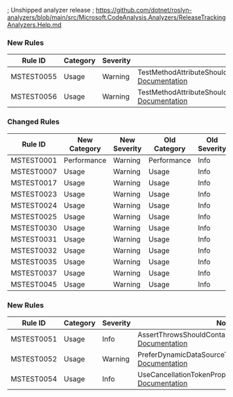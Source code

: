 ; Unshipped analyzer release
; https://github.com/dotnet/roslyn-analyzers/blob/main/src/Microsoft.CodeAnalysis.Analyzers/ReleaseTrackingAnalyzers.Help.md
### New Rules

Rule ID | Category | Severity | Notes
--------|----------|----------|-------
MSTEST0055 | Usage | Warning | TestMethodAttributeShouldNotHaveStringArgumentAnalyzer, [Documentation](https://learn.microsoft.com/dotnet/core/testing/mstest-analyzers/mstest0055)
MSTEST0056 | Usage | Warning | TestMethodAttributeShouldPropagateSourceInformationAnalyzer, [Documentation](https://learn.microsoft.com/dotnet/core/testing/mstest-analyzers/mstest0056)

### Changed Rules

Rule ID | New Category | New Severity | Old Category | Old Severity | Notes
--------|--------------|--------------|--------------|--------------|-------
MSTEST0001 | Performance | Warning | Performance | Info | UseParallelizeAttributeAnalyzer
MSTEST0007 | Usage | Warning | Usage | Info | UseAttributeOnTestMethodAnalyzer
MSTEST0017 | Usage | Warning | Usage | Info | AssertionArgsShouldBePassedInCorrectOrderAnalyzer
MSTEST0023 | Usage | Warning | Usage | Info | DoNotNegateBooleanAssertionAnalyzer
MSTEST0024 | Usage | Warning | Usage | Info | DoNotStoreStaticTestContextAnalyzer
MSTEST0025 | Usage | Warning | Usage | Info | PreferAssertFailOverAlwaysFalseConditionsAnalyzer
MSTEST0030 | Usage | Warning | Usage | Info | TypeContainingTestMethodShouldBeATestClassAnalyzer
MSTEST0031 | Usage | Warning | Usage | Info | DoNotUseSystemDescriptionAttributeAnalyzer
MSTEST0032 | Usage | Warning | Usage | Info | ReviewAlwaysTrueAssertConditionAnalyzer
MSTEST0035 | Usage | Warning | Usage | Info | UseDeploymentItemWithTestMethodOrTestClassAnalyzer
MSTEST0037 | Usage | Warning | Usage | Info | UseProperAssertMethodsAnalyzer
MSTEST0045 | Usage | Warning | Usage | Info | UseCooperativeCancellationForTimeoutAnalyzer

### New Rules

Rule ID | Category | Severity | Notes
--------|----------|----------|-------
MSTEST0051 | Usage | Info | AssertThrowsShouldContainSingleStatementAnalyzer, [Documentation](https://learn.microsoft.com/dotnet/core/testing/mstest-analyzers/mstest0051)
MSTEST0052 | Usage | Warning | PreferDynamicDataSourceTypeAutoDetectAnalyzer, [Documentation](https://learn.microsoft.com/dotnet/core/testing/mstest-analyzers/mstest0052)
MSTEST0054 | Usage | Info | UseCancellationTokenPropertyAnalyzer, [Documentation](https://learn.microsoft.com/dotnet/core/testing/mstest-analyzers/mstest0054)
